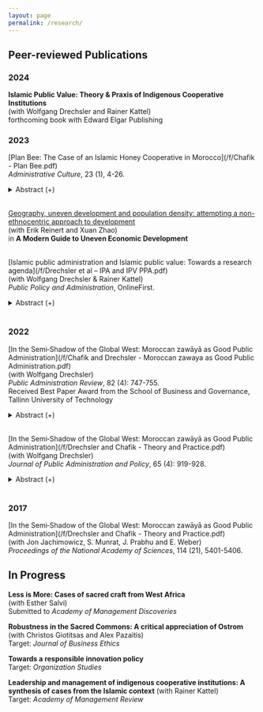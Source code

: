 ```yaml
---
layout: page
permalink: /research/
---
```

     
## Peer-reviewed Publications

### 2024

  **Islamic Public Value: Theory & Praxis of Indigenous Cooperative Institutions** <br>
  (with Wolfgang Drechsler and Rainer Kattel)<br>
  forthcoming book with Edward Elgar Publishing <br />
  

### 2023

  [Plan Bee: The Case of an Islamic Honey Cooperative in Morocco](/f/Chafik - Plan Bee.pdf)<br>
  *Administrative Culture*, 23 (1), 4-26.


  <details><summary> Abstract (+) </summary>
   
   <blockquote><p align="left"> Taddaret Inzerki is an indigenous honey cooperative (i.e. apiary) in rural Morocco that has operated autonomously for centuries. To understand the devolved status of the apiary, and accordingly, explore the often overlooked field of (non-Western) traditional community-based administrative systems and practices, this essay first provides a brief summary of devolution theory (based on Althusius’ Politica) and the track record of similar policies in the context of natural resource management. The case of Taddaret Inzerki, which is the core contribution of the essay, is then presented along the lines of a Geertzian thick description, revealing both the apiary’s historical foundation and its three enduring institutional goals stemming from the rules of the commons: ensuring the welfare of bees, properly treating fellow beekeepers, and fulfilling Islamic requisites. The result for the villagers upholding their sacred craft of Islamic beekeeping is that they are able to generate a reliable livelihood and preserve their shared natural resource commons. However, this essay argues that this administrative arrangement also proves beneficial at the national and even global level, and concludes by suggesting potential avenues of future research.<br></p> </blockquote>   
   </details> <br />

   
  [Geography, uneven development and population density: attempting a non-ethnocentric approach to development](/f/Racial_Disparities_in_Voting_Wait_Times.pdf) <br />
  (with Erik Reinert and Xuan Zhao)<br />
  in **A Modern Guide to Uneven Economic Development** <br />
  <br />

   
  [Islamic public administration and Islamic public value: Towards a research agenda](/f/Drechsler et al – IPA and IPV PPA.pdf) <br />
  (with Wolfgang Drechsler & Rainer Kattel)<br />
  *Public Policy and Administration*, OnlineFirst.


   <details><summary> Abstract (+) </summary>
   
   <blockquote>
   <p align="left"> This essay explores whether religion has a place in addressing public challenges, particularly in the context of Non-Western Public Administration paradigms such as Confucian, Buddhist, and Islamic. The authors focus on Islam as a case study and highlight the need for real-life cases to build a grounded theory. To this end, the essay documents the authors’ ongoing research on Islamic Public Value. We argue that to understand Public Administration in a global context, it is essential to recognize the limitations of a Western perspective, from which the dichotomy of religious versus secular emerged, and in so doing, consider alternative departure points, i.e. paradigms incorporating religious or semi-religious elements.<br></p> </blockquote>   
   </details><br />

### 2022

  [In the Semi‐Shadow of the Global West: Moroccan zawāyā as Good Public Administration](/f/Chafik and Drechsler - Moroccan zawaya as Good Public Administration.pdf)<br />
  (with Wolfgang Drechsler)<br />
  *Public Administration Review*, 82 (4): 747-755.<br />
  Received Best Paper Award from the School of Business and Governance, Tallinn University of Technology

<details><summary> Abstract (+) </summary>
   
   <blockquote>
   <p align="left"> The 2020 international protests addressing structural racism and colonial legacies have also questioned Western ascendancy on defining (good) governance. Non-Western traditional forms of governance surviving today, despite not receiving much academic attention, pose an obvious alternative. This study analyses key indigenous institutions in Morocco known as *zawāyā*, and in doing so, fills some of the lacunae on Islamic-African public administration. Drawing from novel data collected via ethnographic fieldwork across three domains of public service provision, the authors, apparently for the first time in such a context, present a public administration that is functional in its operation, delivering on its goals, and on both counts markedly different from the global-Western mainstream. Our results uncover a public administration that (1) coexists with a larger state, (2) delivers coproduced services, and (3) merits recognition.<br></p> </blockquote>   
   </details><br />

[In the Semi‐Shadow of the Global West: Moroccan zawāyā as Good Public Administration](/f/Drechsler and Chafik - Theory and Practice.pdf)<br />
  (with Wolfgang Drechsler)<br />
  *Journal of Public Administration and Policy*, 65 (4): 919-928.<br />

<details><summary> Abstract (+) </summary>
   
   <blockquote>
   <p align="left"> The combination of theoretical principles and centuries-old, yet still functional, practices and institutions that together form the Islamic paradigm of public administration (PA) have customarily been absent from both academic literature and PA reform policies, not least in the NISPAcee region. With, e. g., the arrival of Peter’s *Administrative Traditions* last year, however, Islamic PA has now been positioned within the mainstream, that is, recognized as a legitimate, contextually relevant alternative to the global-Western paradigm. Accordingly, this article aims to further delineate the Islamic PA tradition by discussing its positionality and significance within Non-Western PA, surveying its normative principles, exploring a set of contemporary case studies in Turkey, Uzbekistan, and Morocco, and concluding with a broader reflection on the importance of contextuality and heterogeneity for good PA.<br></p> </blockquote>   
   </details><br />

### 2017
[In the Semi‐Shadow of the Global West: Moroccan zawāyā as Good Public Administration](/f/Drechsler and Chafik - Theory and Practice.pdf)<br />
  (with Jon Jachimowicz, S. Munrat, J. Prabhu and E. Weber)<br />
  *Proceedings of the National Academy of Sciences*, 114 (21), 5401-5406.<br />


## In Progress

  **Less is More: Cases of sacred craft from West Africa**<br />
  (with Esther Salvi)<br />
  Submitted to *Academy of Management Discoveries*<br />

  **Robustness in the Sacred Commons: A critical appreciation of Ostrom**<br />
  (with Christos Giotitsas and Alex Pazaitis)<br />
  Target: *Journal of Business Ethics*<br />

  **Towards a responsible innovation policy**<br />
  Target: *Organization Studies*<br />

  **Leadership and management of indigenous cooperative institutions: A synthesis of cases from the Islamic context**
  (with Rainer Kattel)<br />
  Target: *Academy of Management Review*




